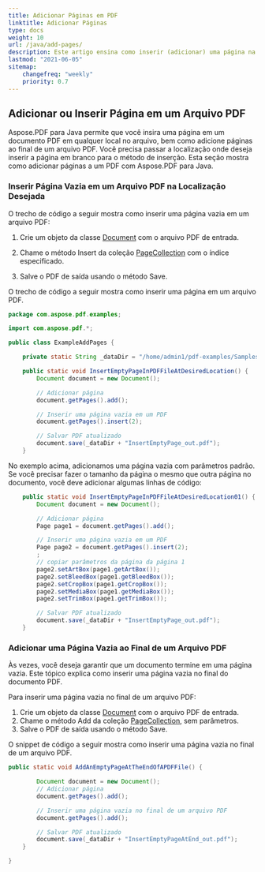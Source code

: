 ```yaml
---
title: Adicionar Páginas em PDF 
linktitle: Adicionar Páginas
type: docs
weight: 10
url: /java/add-pages/
description: Este artigo ensina como inserir (adicionar) uma página na localização desejada no arquivo PDF. Aprenda como mover, remover (excluir) páginas de um arquivo PDF usando a biblioteca Java.
lastmod: "2021-06-05"
sitemap:
    changefreq: "weekly"
    priority: 0.7
---
```


## Adicionar ou Inserir Página em um Arquivo PDF

Aspose.PDF para Java permite que você insira uma página em um documento PDF em qualquer local no arquivo, bem como adicione páginas ao final de um arquivo PDF. Você precisa passar a localização onde deseja inserir a página em branco para o método de inserção. Esta seção mostra como adicionar páginas a um PDF com Aspose.PDF para Java.

### Inserir Página Vazia em um Arquivo PDF na Localização Desejada

O trecho de código a seguir mostra como inserir uma página vazia em um arquivo PDF:

1. Crie um objeto da classe [Document](https://reference.aspose.com/pdf/java/com.aspose.pdf/Document) com o arquivo PDF de entrada.

1. Chame o método Insert da coleção [PageCollection](https://reference.aspose.com/pdf/java/com.aspose.pdf/PageCollection) com o índice especificado.
1. Salve o PDF de saída usando o método Save.

O trecho de código a seguir mostra como inserir uma página em um arquivo PDF.

```java
package com.aspose.pdf.examples;

import com.aspose.pdf.*;

public class ExampleAddPages {

    private static String _dataDir = "/home/admin1/pdf-examples/Samples/";

    public static void InsertEmptyPageInPDFFileAtDesiredLocation() {
        Document document = new Document();

        // Adicionar página
        document.getPages().add();

        // Inserir uma página vazia em um PDF
        document.getPages().insert(2);

        // Salvar PDF atualizado
        document.save(_dataDir + "InsertEmptyPage_out.pdf");
    }
```

No exemplo acima, adicionamos uma página vazia com parâmetros padrão. Se você precisar fazer o tamanho da página o mesmo que outra página no documento, você deve adicionar algumas linhas de código:

```java
    public static void InsertEmptyPageInPDFFileAtDesiredLocation01() {
        Document document = new Document();

        // Adicionar página
        Page page1 = document.getPages().add();

        // Inserir uma página vazia em um PDF
        Page page2 = document.getPages().insert(2);
        ;
        // copiar parâmetros da página da página 1
        page2.setArtBox(page1.getArtBox());
        page2.setBleedBox(page1.getBleedBox());
        page2.setCropBox(page1.getCropBox());
        page2.setMediaBox(page1.getMediaBox());
        page2.setTrimBox(page1.getTrimBox());

        // Salvar PDF atualizado
        document.save(_dataDir + "InsertEmptyPage_out.pdf");
    }
```


### Adicionar uma Página Vazia ao Final de um Arquivo PDF

Às vezes, você deseja garantir que um documento termine em uma página vazia. Este tópico explica como inserir uma página vazia no final do documento PDF.

Para inserir uma página vazia no final de um arquivo PDF:

1. Crie um objeto da classe [Document](https://reference.aspose.com/pdf/java/com.aspose.pdf/Document) com o arquivo PDF de entrada.
1. Chame o método Add da coleção [PageCollection](https://reference.aspose.com/pdf/java/com.aspose.pdf/PageCollection), sem parâmetros.
1. Salve o PDF de saída usando o método Save.

O snippet de código a seguir mostra como inserir uma página vazia no final de um arquivo PDF.

```java
public static void AddAnEmptyPageAtTheEndOfAPDFFile() {

        Document document = new Document();
        // Adicionar página
        document.getPages().add();

        // Inserir uma página vazia no final de um arquivo PDF
        document.getPages().add();

        // Salvar PDF atualizado
        document.save(_dataDir + "InsertEmptyPageAtEnd_out.pdf");
    }

}
```